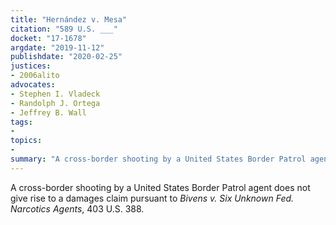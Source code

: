 ```yaml
---
title: "Hernández v. Mesa"
citation: "589 U.S. ___"
docket: "17-1678"
argdate: "2019-11-12"
publishdate: "2020-02-25"
justices:
- 2006alito
advocates:
- Stephen I. Vladeck
- Randolph J. Ortega
- Jeffrey B. Wall
tags:
- 
topics:
- 
summary: "A cross-border shooting by a United States Border Patrol agent does not give rise to a damages claim pursuant to Bivens v. Six Unknown Fed. Narcotics Agents, 403 U.S. 388."
---
```

A cross-border shooting by a United States Border Patrol agent does not give rise to a damages claim pursuant to *Bivens v. Six Unknown Fed. Narcotics Agents*, 403 U.S. 388.

